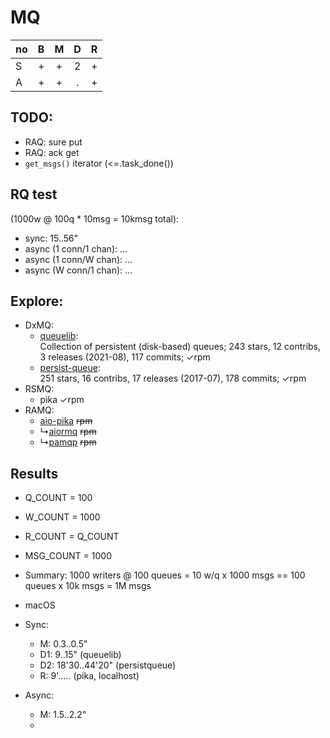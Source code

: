 # MQ

no | B | M | D | R
---|:-:|:-:|:-:|:-:
S  | + | + | 2 | +
A  | + | + | . | +

## TODO:
- RAQ: sure put
- RAQ: ack get
- `get_msgs()` iterator (<=.task_done())

## RQ test

(1000w @ 100q * 10msg = 10kmsg total):
- sync: 15..56"
- async (1 conn/1 chan): &hellip;
- async (1 conn/W chan): &hellip;
- async (W conn/1 chan): &hellip;


## Explore:
- DxMQ:
  + [queuelib](https://github.com/scrapy/queuelib):  
     Collection of persistent (disk-based) queues; 243 stars, 12 contribs, 3 releases (2021-08), 117 commits;
     &check;rpm
  + [persist-queue](https://github.com/peter-wangxu/persist-queue):  
     251 stars, 16 contribs, 17 releases (2017-07), 178 commits;
     &check;rpm
- RSMQ:
  + pika &check;rpm
- RAMQ:
  + [aio-pika](https://github.com/mosquito/aio-pika) ~~rpm~~
  + &rdsh;[aiormq](https://github.com/mosquito/aiormq) ~~rpm~~
  + &rdsh;[pamqp](https://github.com/gmr/pamqp) ~~rpm~~

## Results
- Q_COUNT = 100
- W_COUNT = 1000
- R_COUNT = Q_COUNT
- MSG_COUNT = 1000
- Summary: 1000 writers @ 100 queues = 10 w/q x 1000 msgs == 100 queues x 10k msgs = 1M msgs
- macOS

- Sync:
  + M: 0.3..0.5"
  + D1: 9..15" (queuelib)
  + D2: 18'30..44'20" (persistqueue)
  + R: 9'..&hellip;  (pika, localhost)

- Async:
  + M: 1.5..2.2"
  + 